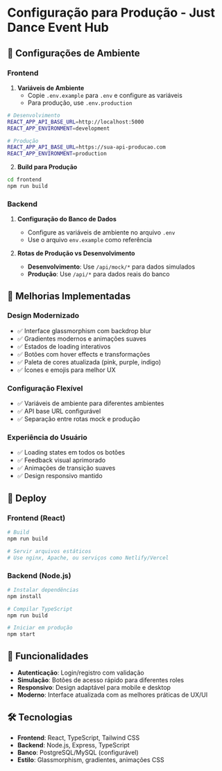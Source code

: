 # Configuração para Produção - Just Dance Event Hub

## 🚀 Configurações de Ambiente

### Frontend

1. **Variáveis de Ambiente**
   - Copie `.env.example` para `.env` e configure as variáveis
   - Para produção, use `.env.production`

```bash
# Desenvolvimento
REACT_APP_API_BASE_URL=http://localhost:5000
REACT_APP_ENVIRONMENT=development

# Produção
REACT_APP_API_BASE_URL=https://sua-api-producao.com
REACT_APP_ENVIRONMENT=production
```

2. **Build para Produção**
```bash
cd frontend
npm run build
```

### Backend

1. **Configuração do Banco de Dados**
   - Configure as variáveis de ambiente no arquivo `.env`
   - Use o arquivo `env.example` como referência

2. **Rotas de Produção vs Desenvolvimento**
   - **Desenvolvimento**: Use `/api/mock/*` para dados simulados
   - **Produção**: Use `/api/*` para dados reais do banco

## 🎨 Melhorias Implementadas

### Design Modernizado
- ✅ Interface glassmorphism com backdrop blur
- ✅ Gradientes modernos e animações suaves
- ✅ Estados de loading interativos
- ✅ Botões com hover effects e transformações
- ✅ Paleta de cores atualizada (pink, purple, indigo)
- ✅ Ícones e emojis para melhor UX

### Configuração Flexível
- ✅ Variáveis de ambiente para diferentes ambientes
- ✅ API base URL configurável
- ✅ Separação entre rotas mock e produção

### Experiência do Usuário
- ✅ Loading states em todos os botões
- ✅ Feedback visual aprimorado
- ✅ Animações de transição suaves
- ✅ Design responsivo mantido

## 🔧 Deploy

### Frontend (React)
```bash
# Build
npm run build

# Servir arquivos estáticos
# Use nginx, Apache, ou serviços como Netlify/Vercel
```

### Backend (Node.js)
```bash
# Instalar dependências
npm install

# Compilar TypeScript
npm run build

# Iniciar em produção
npm start
```

## 📱 Funcionalidades

- **Autenticação**: Login/registro com validação
- **Simulação**: Botões de acesso rápido para diferentes roles
- **Responsivo**: Design adaptável para mobile e desktop
- **Moderno**: Interface atualizada com as melhores práticas de UX/UI

## 🛠️ Tecnologias

- **Frontend**: React, TypeScript, Tailwind CSS
- **Backend**: Node.js, Express, TypeScript
- **Banco**: PostgreSQL/MySQL (configurável)
- **Estilo**: Glassmorphism, gradientes, animações CSS